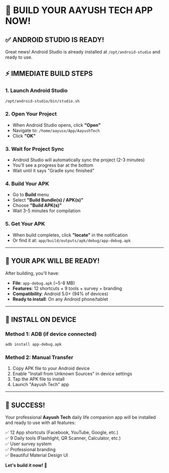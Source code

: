 # 🚀 BUILD YOUR AAYUSH TECH APP NOW!

## ✅ **ANDROID STUDIO IS READY!**

Great news! Android Studio is already installed at `/opt/android-studio` and ready to use.

## ⚡ **IMMEDIATE BUILD STEPS**

### 1. **Launch Android Studio**
```bash
/opt/android-studio/bin/studio.sh
```

### 2. **Open Your Project**
- When Android Studio opens, click **"Open"**
- Navigate to: `/home/aayusx/App/AayushTech`
- Click **"OK"**

### 3. **Wait for Project Sync**
- Android Studio will automatically sync the project (2-3 minutes)
- You'll see a progress bar at the bottom
- Wait until it says "Gradle sync finished"

### 4. **Build Your APK**
- Go to **Build** menu
- Select **"Build Bundle(s) / APK(s)"**
- Choose **"Build APK(s)"**
- Wait 3-5 minutes for compilation

### 5. **Get Your APK**
- When build completes, click **"locate"** in the notification
- Or find it at: `app/build/outputs/apk/debug/app-debug.apk`

---

## 📱 **YOUR APK WILL BE READY!**

After building, you'll have:
- **File**: `app-debug.apk` (~5-8 MB)
- **Features**: 12 shortcuts + 9 tools + survey + branding
- **Compatibility**: Android 5.0+ (94% of devices)
- **Ready to install**: On any Android phone/tablet

---

## 🎯 **INSTALL ON DEVICE**

### Method 1: ADB (if device connected)
```bash
adb install app-debug.apk
```

### Method 2: Manual Transfer
1. Copy APK file to your Android device
2. Enable "Install from Unknown Sources" in device settings
3. Tap the APK file to install
4. Launch "Aayush Tech" app

---

## 🎉 **SUCCESS!**

Your professional **Aayush Tech** daily life companion app will be installed and ready to use with all features:

✅ 12 App shortcuts (Facebook, YouTube, Google, etc.)  
✅ 9 Daily tools (Flashlight, QR Scanner, Calculator, etc.)  
✅ User survey system  
✅ Professional branding  
✅ Beautiful Material Design UI  

**Let's build it now! 🚀**
